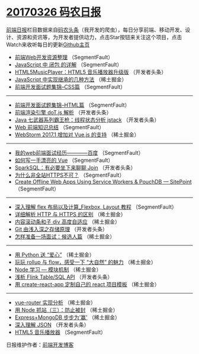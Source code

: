 # [20170326 码农日报](https://toutiao.qdkfweb.cn/date/2017/03/26)

[前端日报](https://qdkfweb.cn/c/news)栏目数据来自[码农头条](https://toutiao.qdkfweb.cn/)（我开发的爬虫），每日分享前端、移动开发、设计、资源和资讯等，为开发者提供动力，点击Star按钮来关注这个项目，点击Watch来收听每日的更新[Github主页](https://github.com/kujian/frontendDaily)
* [前端Web开发资源整理](https://toutiao.qdkfweb.cn/31958.html) （SegmentFault）
* [JavaScript 中 闭包 的详解](https://toutiao.qdkfweb.cn/31954.html) （SegmentFault）
* [HTML5MusicPlayer：HTML5 音乐播放器升级版](https://toutiao.qdkfweb.cn/31945.html) （开发者头条）
* [JavaScript 中实现继承的几种方法](https://toutiao.qdkfweb.cn/31891.html) （稀土掘金）
* [前端开发面试题集锦&#8211;CSS篇](https://toutiao.qdkfweb.cn/31953.html) （SegmentFault）

***
* [前端开发面试题集锦&#8211;HTML篇](https://toutiao.qdkfweb.cn/31957.html) （SegmentFault）
* [前端渲染引擎 doT.js 解析](https://toutiao.qdkfweb.cn/31942.html) （开发者头条）
* [Java 七武器系列霸王枪：线程状态分析 jstack](https://toutiao.qdkfweb.cn/31943.html) （开发者头条）
* [Web 前端知识总结](https://toutiao.qdkfweb.cn/31952.html) （SegmentFault）
* [WebStorm 2017.1 增加对 Vue.js 的支持](https://toutiao.qdkfweb.cn/31892.html) （稀土掘金）

***
* [我的web前端面试经历————百度](https://toutiao.qdkfweb.cn/31955.html) （SegmentFault）
* [如何写一手漂亮的 Vue](https://toutiao.qdkfweb.cn/31909.html) （SegmentFault）
* [SparkSQL：有必要坐下来聊聊 Join](https://toutiao.qdkfweb.cn/31944.html) （开发者头条）
* [为什么非全站HTTPS不可？](https://toutiao.qdkfweb.cn/31951.html) （SegmentFault）
* [Create Offline Web Apps Using Service Workers &amp; PouchDB — SitePoint](https://toutiao.qdkfweb.cn/31923.html) （SegmentFault）

***
* [深入理解 flex 布局以及计算_Flexbox, Layout 教程](https://toutiao.qdkfweb.cn/31956.html) （SegmentFault）
* [详细解析 HTTP 与 HTTPS 的区别](https://toutiao.qdkfweb.cn/31885.html) （稀土掘金）
* [内容滚动条和子 div 高度自适应](https://toutiao.qdkfweb.cn/31886.html) （稀土掘金）
* [Git 由浅入深之存储原理](https://toutiao.qdkfweb.cn/31930.html) （开发者头条）
* [怎样准备一场面试：候选人篇](https://toutiao.qdkfweb.cn/31882.html) （稀土掘金）

***
* [用 Python 送 “爱心”](https://toutiao.qdkfweb.cn/31893.html) （稀土掘金）
* [玩玩 rollup 与 flow，感受一下 “大自然” 的魅力](https://toutiao.qdkfweb.cn/31894.html) （稀土掘金）
* [Node 学习 &#8212; 模块机制](https://toutiao.qdkfweb.cn/31884.html) （稀土掘金）
* [浅析 Flink Table/SQL API](https://toutiao.qdkfweb.cn/31941.html) （开发者头条）
* [用 create-react-app 定制自己的 react 项目模板](https://toutiao.qdkfweb.cn/31878.html) （稀土掘金）

***
* [vue-router 实现分析](https://toutiao.qdkfweb.cn/31890.html) （稀土掘金）
* [用 Node 抓站（三）：防止被封](https://toutiao.qdkfweb.cn/31883.html) （稀土掘金）
* [Express+MongoDB 步步为&#x27;赢&#x27;](https://toutiao.qdkfweb.cn/31887.html) （稀土掘金）
* [深入理解 JSON](https://toutiao.qdkfweb.cn/31929.html) （开发者头条）
* [HTML5 音乐播放器](https://toutiao.qdkfweb.cn/31910.html) （SegmentFault）

日报维护作者：[前端开发博客](https://qdkfweb.cn/) 